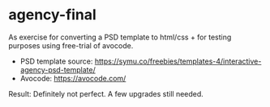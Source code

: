 # agency-final

As exercise for converting a PSD template to html/css + for testing purposes using free-trial of avocode.

* PSD template source: https://symu.co/freebies/templates-4/interactive-agency-psd-template/
* Avocode: https://avocode.com/

Result: Definitely not perfect. A few upgrades still needed. 
